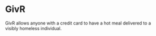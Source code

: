 # GivR
GivR allows anyone with a credit card to have a hot meal delivered to a visibly homeless individual.
